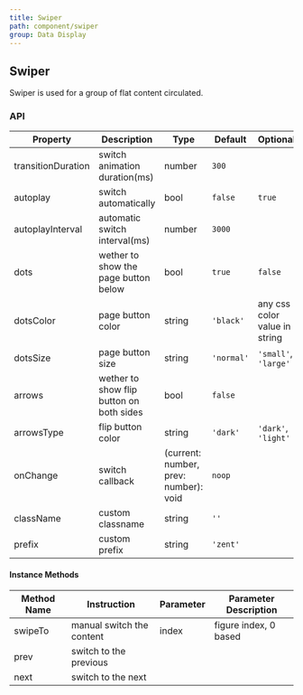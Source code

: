 ```yaml
---
title: Swiper
path: component/swiper
group: Data Display
---
```


## Swiper

Swiper is used for a group of flat content circulated.

### API

| Property | Description | Type | Default | Optional |
| -------- | ----------- | ---- | ------- | -------  |
| transitionDuration | switch animation duration(ms) | number | `300` |  |
| autoplay | switch automatically | bool | `false` | `true`|
| autoplayInterval | automatic switch interval(ms) | number | `3000` |  |
| dots| wether to show the page button below | bool | `true` | `false` |
| dotsColor | page button color | string | `'black'` | any css color value in string |
| dotsSize | page button size | string | `'normal'` | `'small'`, `'large'` |
| arrows | wether to show flip button on both sides | bool | `false` |  |
| arrowsType | flip button color | string | `'dark'` | `'dark'`, `'light'` |
| onChange | switch callback | (current: number, prev: number): void | `noop` | |
| className | custom classname | string | `''` | |
| prefix | custom prefix | string | `'zent'` | |

#### Instance Methods

| Method Name | Instruction | Parameter | Parameter Description |
| ----------- | --------------------------------------- | ------ | ------ |
| swipeTo | manual switch the content | index | figure index, 0 based |
| prev | switch to the previous |  |  |
| next | switch to the next |  |  |

<style>
.swiper-demo-container {
	display: flex;
}
.swiper-demo-simple {
	height: 150px;
	width: 300px;
	background: #FAFAFA;
	margin-right: 10px;
}
.swiper-demo-simple-h {
	text-align: center;
	font-size: 18px;
	line-height: 150px;
}
.swiper-demo-simple-text {
	margin-top: 10px;
}
.swiper-demo-btn-group {
	margin-top: 20px;
}
.no-flex {
	display: block !important;
}
</style>

